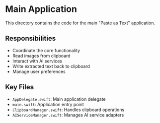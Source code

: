 # Main Application

This directory contains the code for the main "Paste as Text" application.

## Responsibilities

- Coordinate the core functionality
- Read images from clipboard
- Interact with AI services
- Write extracted text back to clipboard
- Manage user preferences

## Key Files

- `AppDelegate.swift`: Main application delegate
- `main.swift`: Application entry point
- `ClipboardManager.swift`: Handles clipboard operations
- `AIServiceManager.swift`: Manages AI service adapters